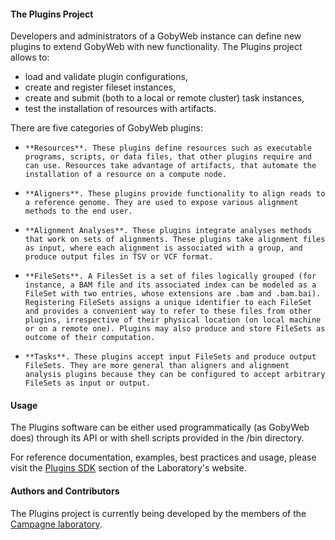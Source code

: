 #### The Plugins Project

Developers and administrators of a GobyWeb instance can define new plugins to extend GobyWeb with new functionality. The Plugins project allows to:
 
* 	load and validate plugin configurations, 
* 	create and register fileset instances,
* 	create and submit (both to a local or remote cluster) task instances,
*   test the installation of resources with artifacts.

There are five categories of GobyWeb plugins:

*     **Resources**. These plugins define resources such as executable programs, scripts, or data files, that other plugins require and can use. Resources take advantage of artifacts, that automate the installation of a resource on a compute node.
*     **Aligners**. These plugins provide functionality to align reads to a reference genome. They are used to expose various alignment methods to the end user.
*     **Alignment Analyses**. These plugins integrate analyses methods that work on sets of alignments. These plugins take alignment files as input, where each alignment is associated with a group, and produce output files in TSV or VCF format.
*     **FileSets**. A FilesSet is a set of files logically grouped (for instance, a BAM file and its associated index can be modeled as a FileSet with two entries, whose extensions are .bam and .bam.bai). Registering FileSets assigns a unique identifier to each FileSet and provides a convenient way to refer to these files from other plugins, irrespective of their physical location (on local machine or on a remote one). Plugins may also produce and store FileSets as outcome of their computation.
*     **Tasks**. These plugins accept input FileSets and produce output FileSets. They are more general than aligners and alignment analysis plugins because they can be configured to accept arbitrary FileSets as input or output.

#### Usage

The Plugins software can be either used programmatically (as GobyWeb does) through its API or with shell scripts provided in the /bin directory.

For reference documentation, examples, best practices and usage, please visit the [Plugins SDK](http://campagnelab.org/software/gobyweb/plugins-sdk/) section of the Laboratory's website.

#### Authors and Contributors
The Plugins project is currently being developed by the members of the [Campagne laboratory](http://campagnelab.org).
